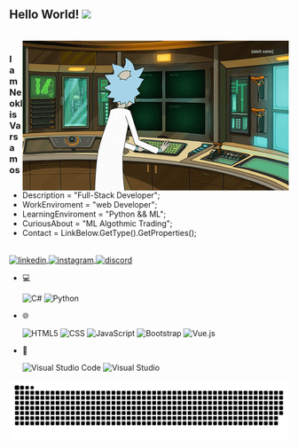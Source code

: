 ## Hello World! <img src="https://raw.githubusercontent.com/iampavangandhi/iampavangandhi/master/gifs/Hi.gif" width="30px"></h2>

<br />
<img align="right" alt="GIF" src="https://github.com/darshan-jain/darshan-jain/blob/master/rick.gif" />

### I am Neoklis Varsamos
- Description = "Full-Stack Developer";
- WorkEnviroment = "web Developer";
- LearningEnviroment = "Python && ML";
- CuriousAbout = "ML Algothmic Trading";
- Contact = LinkBelow.GetType().GetProperties();
<br />

  
<a href="https://www.linkedin.com/in/neoklis-varsamos-218a4a258/" target="blank">
  <img align="center" src="https://user-images.githubusercontent.com/88904952/234979284-68c11d7f-1acc-4f0c-ac78-044e1037d7b0.png" alt="linkedin" height="50"         width="50" />
</a>

<a href="https://www.instagram.com/neoklis.var/" target="blank">
  <img align="center" src="https://user-images.githubusercontent.com/88904952/234981169-2dd1e58f-4b7e-468c-8213-034ba62156c3.png" alt="instagram" height="50"       width="50" />
</a>

<a href="https://discord.com/users/516649789169991683" target="blank">
  <img align="center" src="https://user-images.githubusercontent.com/88904952/234982627-019fd336-6248-453c-9b05-97c13fd1d207.png" alt="discord" height="50"         width="50" />
</a>
  
  
  
  
  
  
- 💻 &nbsp;

  ![C#](https://img.shields.io/badge/-C%23-333333?style=flat&logo=C%20Sharp&logoColor=239120)
  ![Python](https://img.shields.io/badge/-Python-333333?style=flat&logo=python)

- 🌐 &nbsp;

  ![HTML5](https://img.shields.io/badge/-HTML5-333333?style=flat&logo=HTML5)
  ![CSS](https://img.shields.io/badge/-CSS-333333?style=flat&logo=CSS3&logoColor=1572B6)
  ![JavaScript](https://img.shields.io/badge/-JavaScript-333333?style=flat&logo=javascript)
  ![Bootstrap](https://img.shields.io/badge/-Bootstrap-333333?style=flat&logo=bootstrap&logoColor=563D7C)
  ![Vue.js](https://img.shields.io/badge/-Vue.js-333333?style=flat&logo=Vue.js&logoColor=4FC08D)
  
  
  
- 🔧 &nbsp;

  ![Visual Studio Code](https://img.shields.io/badge/-Visual%20Studio%20Code-333333?style=flat&logo=visual-studio-code&logoColor=007ACC)
  ![Visual Studio](https://img.shields.io/badge/-Visual%20Studio-333333?style=flat&logo=Visual%20Studio&logoColor=5C2D91)




<!--- snake -->
<div align="center">
  <img  src="https://github.com/1999AZZAR/1999AZZAR/blob/main/resources/img/grid-snake.svg"
       alt="snake" /></a>
</div>

